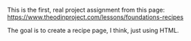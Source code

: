 This is the first, real project assignment from this page:
https://www.theodinproject.com/lessons/foundations-recipes

The goal is to create a recipe page, I think, just using HTML.
